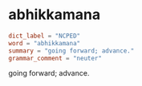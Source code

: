 # abhikkamana

``` toml
dict_label = "NCPED"
word = "abhikkamana"
summary = "going forward; advance."
grammar_comment = "neuter"
```

going forward; advance.

